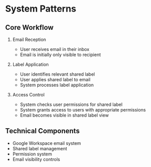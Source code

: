 # System Patterns

## Core Workflow
1. Email Reception
   - User receives email in their inbox
   - Email is initially only visible to recipient

2. Label Application
   - User identifies relevant shared label
   - User applies shared label to email
   - System processes label application

3. Access Control
   - System checks user permissions for shared label
   - System grants access to users with appropriate permissions
   - Email becomes visible in shared label view

## Technical Components
- Google Workspace email system
- Shared label management
- Permission system
- Email visibility controls
